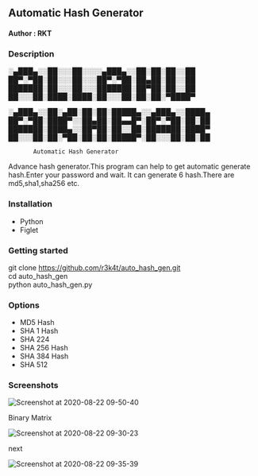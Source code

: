 <h2>Automatic Hash Generator</h2>


<h4>Author : RKT </h4>


### Description ###

 
 ░▄███▄░░██░░░██░░░░▄███▄░░██░██░██░░██
██▀░▀██░██░░░██░░░██▀░▀██░██▄██░██░░██
███████░██░░░██░░░███████░██▀██░██░░██
██░░░██░████░████░██░░░██░██░██░▀████▀

░▄███▄░░██░▄██░██░██░█████▄░░▄███▄░░████▄
██▀░▀██░████▀░░██▄██░██▄▄█▀░██▀░▀██░██░██
███████░████▄░░██▀██░██░░██░███████░████▀
██░░░██░██░▀██░██░██░█████▀░██░░░██░██░██
 
 
           Automatic Hash Generator


Advance hash generator.This program can help to get automatic generate hash.Enter your password and wait. It can generate 6 hash.There are md5,sha1,sha256 etc.      

### Installation ###

<ul>
<li>Python</li>
<li>Figlet</li>
</ul>

### Getting started ###

git clone https://github.com/r3k4t/auto_hash_gen.git
<br>
cd auto_hash_gen
<br>
python auto_hash_gen.py
<br>

### Options ###

<ul>
<li>MD5 Hash</li>
<li>SHA 1 Hash</li>
 <li> SHA 224 </li>
<li>SHA 256 Hash </li>
 <li>SHA 384 Hash </li>
<li>SHA 512</li>
</ul>

### Screenshots ###

![Screenshot at 2020-08-22 09-50-40](https://user-images.githubusercontent.com/69615463/90948500-17c37b80-e45d-11ea-965f-e914cdabc8b1.png)

Binary Matrix

![Screenshot at 2020-08-22 09-30-23](https://user-images.githubusercontent.com/69615463/90948372-7d166d00-e45b-11ea-8547-c572ba2ab6f4.png)

next

![Screenshot at 2020-08-22 09-35-39](https://user-images.githubusercontent.com/69615463/90948380-9c14ff00-e45b-11ea-914b-adcc70870587.png)


